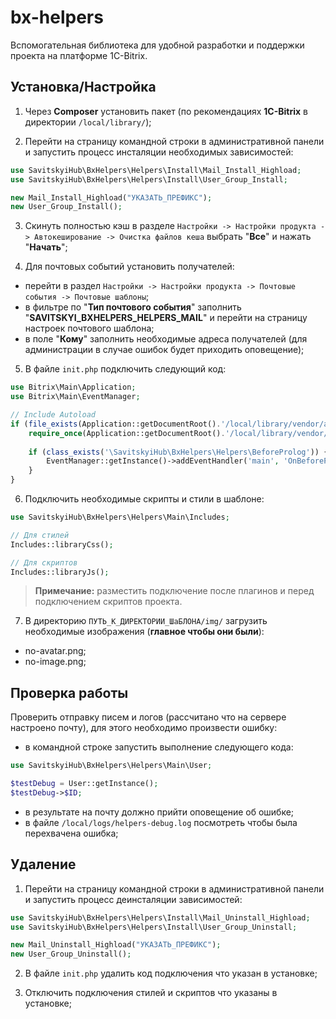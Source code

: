 # bx-helpers
Вспомогательная библиотека для удобной разработки и поддержки проекта на платформе 1С-Bitrix.

## Установка/Настройка

1) Через **Composer** установить пакет (по рекомендациях **1С-Bitrix** в директории `/local/library/`);

2) Перейти на страницу командной строки в административной панели и запустить процесс инсталяции необходимых зависимостей:

```php
use SavitskyiHub\BxHelpers\Helpers\Install\Mail_Install_Highload;
use SavitskyiHub\BxHelpers\Helpers\Install\User_Group_Install;

new Mail_Install_Highload("УКАЗАТЬ_ПРЕФИКС");
new User_Group_Install();
```

3) Скинуть полностью кэш в разделе `Настройки -> Настройки продукта -> Автокеширование -> Очистка файлов кеша` выбрать "**Все**" и нажать "**Начать**";

4) Для почтовых событий установить получателей:

- перейти в раздел `Настройки -> Настройки продукта -> Почтовые события -> Почтовые шаблоны`;
- в фильтре по "**Тип почтового события**" заполнить "**SAVITSKYI_BXHELPERS_HELPERS_MAIL**" и перейти на страницу настроек почтового шаблона;
- в поле "**Кому**" заполнить необходимые адреса получателей  (для администрации в случае ошибок будет приходить оповещение);

5) В файле `init.php` подключить следующий код:

```php
use Bitrix\Main\Application;
use Bitrix\Main\EventManager;

// Include Autoload
if (file_exists(Application::getDocumentRoot().'/local/library/vendor/autoload.php')) {
	require_once(Application::getDocumentRoot().'/local/library/vendor/autoload.php');
	
	if (class_exists('\SavitskyiHub\BxHelpers\Helpers\BeforeProlog')) {
		EventManager::getInstance()->addEventHandler('main', 'OnBeforeProlog', ['\SavitskyiHub\BxHelpers\Helpers\BeforeProlog', 'Init']);
	}
}
```

6) Подключить необходимые скрипты и стили в шаблоне:

```php
use SavitskyiHub\BxHelpers\Helpers\Main\Includes;

// Для стилей
Includes::libraryCss();

// Для скриптов
Includes::libraryJs();
```

> **Примечание:** разместить подключение после плагинов и перед подключением скриптов проекта.

7) В директорию `ПУТЬ_К_ДИРЕКТОРИИ_ШаБЛОНА/img/` загрузить необходимые изображения (**главное чтобы они были**):

- no-avatar.png;
- no-image.png;

## Проверка работы

Проверить отправку писем и логов (рассчитано что на сервере настроено почту), для этого необходимо произвести ошибку:

- в командной строке запустить выполнение следующего кода:

```php
use SavitskyiHub\BxHelpers\Helpers\Main\User;

$testDebug = User::getInstance();
$testDebug->$ID;
```

- в результате на почту должно прийти оповещение об ошибке;
- в файле `/local/logs/helpers-debug.log` посмотреть чтобы была перехвачена ошибка;

## Удаление

1) Перейти на страницу командной строки в административной панели и запустить процесс деинсталяции зависимостей:

```php
use SavitskyiHub\BxHelpers\Helpers\Install\Mail_Uninstall_Highload;
use SavitskyiHub\BxHelpers\Helpers\Install\User_Group_Uninstall;

new Mail_Uninstall_Highload("УКАЗАТЬ_ПРЕФИКС");
new User_Group_Uninstall();
```

2) В файле `init.php` удалить код подключения что указан в установке;

3) Отключить подключения стилей и скриптов что указаны в установке;